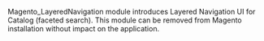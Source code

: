 Magento_LayeredNavigation module introduces Layered Navigation UI for Catalog (faceted search).
This module can be removed from Magento installation without impact on the application.
